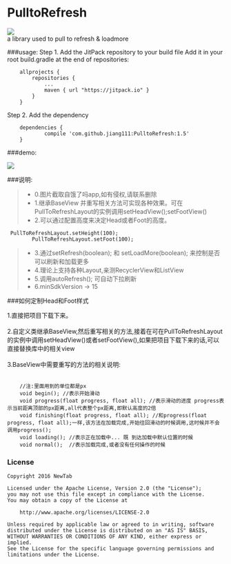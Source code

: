 # PulltoRefresh
[![](https://jitpack.io/v/jiang111/PulltoRefresh.svg)](https://jitpack.io/#jiang111/PulltoRefresh)
<br />
a library used to pull to refresh & loadmore

###usage:
Step 1. Add the JitPack repository to your build file
Add it in your root build.gradle at the end of repositories:
```
	allprojects {
		repositories {
			...
			maven { url "https://jitpack.io" }
		}
	}
```
Step 2. Add the dependency
```
	dependencies {
	        compile 'com.github.jiang111:PulltoRefresh:1.5'
	}
```


###demo:

![](https://raw.githubusercontent.com/jiang111/PulltoRefresh/master/art/123.gif)


###说明:
>* 0.图片截取自饿了吗app,如有侵权,请联系删除
>* 1.继承BaseView 并重写相关方法可实现各种效果。可在PullToRefreshLayout的实例调用setHeadView();setFootView()
>* 2.可以通过配置高度来决定Head或者Foot的高度。
```
 PullToRefreshLayout.setHeight(100);
        PullToRefreshLayout.setFoot(100);
```
>* 3.通过setRefresh(boolean); 和 setLoadMore(boolean); 来控制是否可以刷新和加载更多
>* 4.理论上支持各种Layout,亲测RecyclerView和ListView
>* 5.调用autoRefresh(); 可自动下拉刷新
>* 6.minSdkVersion -> 15

###如何定制Head和Foot样式

1.直接把项目下载下来。 <br /><br />
2.自定义类继承BaseView,然后重写相关的方法,接着在可在PullToRefreshLayout的实例中调用setHeadView()或者setFootView(),如果把项目下载下来的话,可以直接替换库中的相关view <br /><br />
3.BaseView中需要重写的方法的相关说明: <br /><br />
```
    //注:里面用到的单位都是px
    void begin(); //表示开始滑动
    void progress(float progress, float all); //表示滑动的进度 progress表示当前距离顶部的px距离,all代表整个px距离,即默认高度的2倍
    void finishing(float progress, float all); //和progress(float progress, float all);一样,该方法在加载完成,开始往回滑动的时候调用,这时候并不会调用progress();
    void loading(); //表示正在加载中... 既 到达加载中默认位置的时候
    void normal();  //表示加载完成,或者没有任何操作的时候
```



### License

    Copyright 2016 NewTab

    Licensed under the Apache License, Version 2.0 (the "License");
    you may not use this file except in compliance with the License.
    You may obtain a copy of the License at

        http://www.apache.org/licenses/LICENSE-2.0

    Unless required by applicable law or agreed to in writing, software
    distributed under the License is distributed on an "AS IS" BASIS,
    WITHOUT WARRANTIES OR CONDITIONS OF ANY KIND, either express or implied.
    See the License for the specific language governing permissions and
    limitations under the License.








